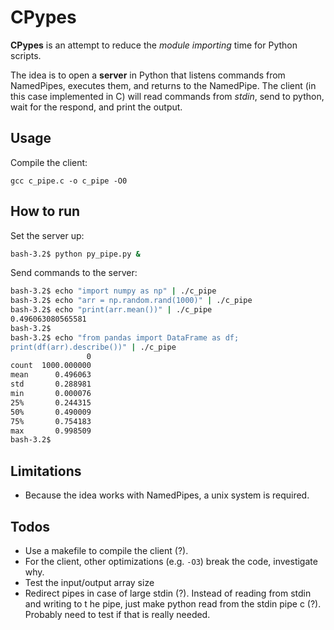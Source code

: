# CPypes

**CPypes** is an attempt to reduce the *module importing* time for Python scripts.

The idea is to open a **server** in Python that listens commands from NamedPipes, executes them, and returns to the NamedPipe. 
The client (in this case implemented in C) will read commands from *stdin*, send to python, wait for the respond, and print the output.

## Usage
Compile the client:

```
gcc c_pipe.c -o c_pipe -O0
```


## How to run
Set the server up:
``` bash
bash-3.2$ python py_pipe.py &
```

Send commands to the server:
``` bash
bash-3.2$ echo "import numpy as np" | ./c_pipe
bash-3.2$ echo "arr = np.random.rand(1000)" | ./c_pipe
bash-3.2$ echo "print(arr.mean())" | ./c_pipe
0.496063080565581
bash-3.2$
bash-3.2$ echo "from pandas import DataFrame as df;
print(df(arr).describe())" | ./c_pipe
                 0
count  1000.000000
mean      0.496063
std       0.288981
min       0.000076
25%       0.244315
50%       0.490009
75%       0.754183
max       0.998509
bash-3.2$ 
```

## Limitations
* Because the idea works with NamedPipes, a unix system is required.

## Todos
* Use a makefile to compile the client (?).
* For the client, other optimizations (e.g. `-O3`) break the code, investigate why.
* Test the input/output array size
* Redirect pipes in case of large stdin (?). Instead of reading from stdin and writing to t
he pipe, just make python read from the stdin pipe c (?). Probably need to test if that is really needed.
